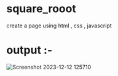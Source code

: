 # square_rooot
create  a page using html , css , javascript
# output :-
![Screenshot 2023-12-12 125710](https://github.com/SAHILRATHO/square_rooot/assets/144763172/bb747347-9f34-4f3a-bdb8-997b9a4e43fe)
